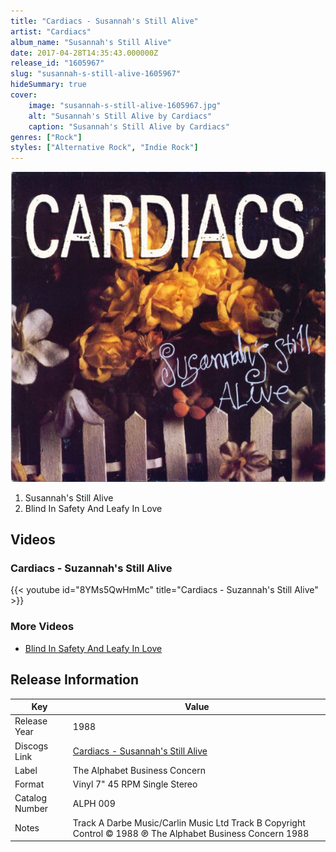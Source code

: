```yaml
---
title: "Cardiacs - Susannah's Still Alive"
artist: "Cardiacs"
album_name: "Susannah's Still Alive"
date: 2017-04-28T14:35:43.000000Z
release_id: "1605967"
slug: "susannah-s-still-alive-1605967"
hideSummary: true
cover:
    image: "susannah-s-still-alive-1605967.jpg"
    alt: "Susannah's Still Alive by Cardiacs"
    caption: "Susannah's Still Alive by Cardiacs"
genres: ["Rock"]
styles: ["Alternative Rock", "Indie Rock"]
---
```


![Susannah's Still Alive by Cardiacs](susannah-s-still-alive-1605967.jpg)

<!-- section break -->

1. Susannah's Still Alive
2. Blind In Safety And Leafy In Love

<!-- section break -->




## Videos
### Cardiacs - Suzannah's Still Alive
{{< youtube id="8YMs5QwHmMc" title="Cardiacs - Suzannah's Still Alive" >}}<br>

### More Videos

- [Blind In Safety And Leafy In Love](https://www.youtube.com/watch?v=gQY9pvYpjZ8)


## Release Information
|  Key           | Value                                                |
| ---------------| ---------------------------------------------------- |
| Release Year   | 1988                                   |
| Discogs Link   | [Cardiacs - Susannah's Still Alive](https://www.discogs.com/release/1605967-Cardiacs-Susannahs-Still-Alive) |
| Label          | The Alphabet Business Concern |
| Format         | Vinyl 7" 45 RPM Single Stereo |
| Catalog Number | ALPH 009 |
| Notes | Track A Darbe Music/Carlin Music Ltd  Track B Copyright Control    © 1988  ℗ The Alphabet Business Concern 1988 |